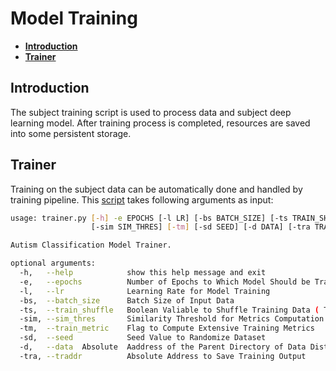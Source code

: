 # Model Training

* [**Introduction**](#introduction)
* [**Trainer**](#trainer)

## <a name="introduction">Introduction

The subject training script is used to process data and subject deep learning model. After training process is completed, resources are saved into some persistent storage.

## <a name="trainer">Trainer

Training on the subject data can be automatically done and handled by training pipeline. This [script][trainer] takes following arguments as input:

```bash
usage: trainer.py [-h] -e EPOCHS [-l LR] [-bs BATCH_SIZE] [-ts TRAIN_SHUFFLE]
                  [-sim SIM_THRES] [-tm] [-sd SEED] [-d DATA] [-tra TRADDR]

Autism Classification Model Trainer.

optional arguments:
  -h,   --help            show this help message and exit
  -e,   --epochs          Number of Epochs to Which Model Should be Trained Upto
  -l,   --lr              Learning Rate for Model Training
  -bs,  --batch_size      Batch Size of Input Data
  -ts,  --train_shuffle   Boolean Valiable to Shuffle Training Data ( True / False )
  -sim, --sim_thres       Similarity Threshold for Metrics Computation
  -tm,  --train_metric    Flag to Compute Extensive Training Metrics
  -sd,  --seed            Seed Value to Randomize Dataset
  -d,   --data  Absolute  Aaddress of the Parent Directory of Data Distribution Sub-Directories
  -tra, --traddr          Absolute Address to Save Training Output
```

[trainer]: ./trainer.py